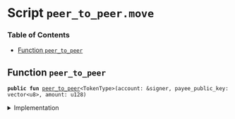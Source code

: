 
<a name="SCRIPT"></a>

# Script `peer_to_peer.move`

### Table of Contents

-  [Function `peer_to_peer`](#SCRIPT_peer_to_peer)



<a name="SCRIPT_peer_to_peer"></a>

## Function `peer_to_peer`



<pre><code><b>public</b> <b>fun</b> <a href="#SCRIPT_peer_to_peer">peer_to_peer</a>&lt;TokenType&gt;(account: &signer, payee_public_key: vector&lt;u8&gt;, amount: u128)
</code></pre>



<details>
<summary>Implementation</summary>


<pre><code><b>fun</b> <a href="#SCRIPT_peer_to_peer">peer_to_peer</a>&lt;TokenType&gt;(account: &signer, payee_public_key: vector&lt;u8&gt;, amount: u128) {
  <b>let</b> new_address = <a href="../../modules/doc/Account.md#0x1_Account_create_account">Account::create_account</a>&lt;TokenType&gt;(<b>copy</b> payee_public_key);
  <a href="../../modules/doc/Account.md#0x1_Account_pay_from">Account::pay_from</a>&lt;TokenType&gt;(account, new_address, amount)
}
</code></pre>



</details>
